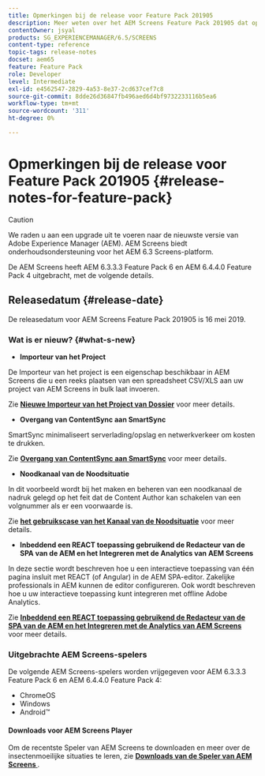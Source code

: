 ```yaml
---
title: Opmerkingen bij de release voor Feature Pack 201905
description: Meer weten over het AEM Screens Feature Pack 201905 dat op 16 mei 2019 is uitgebracht.
contentOwner: jsyal
products: SG_EXPERIENCEMANAGER/6.5/SCREENS
content-type: reference
topic-tags: release-notes
docset: aem65
feature: Feature Pack
role: Developer
level: Intermediate
exl-id: e4562547-2829-4a53-8e37-2cd637cef7c8
source-git-commit: 8dde26d36847fb496aed6d4bf9732233116b5ea6
workflow-type: tm+mt
source-wordcount: '311'
ht-degree: 0%

---
```


# Opmerkingen bij de release voor Feature Pack 201905 {#release-notes-for-feature-pack}

>[!CAUTION]
>
>We raden u aan een upgrade uit te voeren naar de nieuwste versie van Adobe Experience Manager (AEM). AEM Screens biedt onderhoudsondersteuning voor het AEM 6.3 Screens-platform.

De AEM Screens heeft AEM 6.3.3.3 Feature Pack 6 en AEM 6.4.4.0 Feature Pack 4 uitgebracht, met de volgende details.

## Releasedatum {#release-date}

De releasedatum voor AEM Screens Feature Pack 201905 is 16 mei 2019.

### Wat is er nieuw? {#what-s-new}

* **Importeur van het Project**

De Importeur van het project is een eigenschap beschikbaar in AEM Screens die u een reeks plaatsen van een spreadsheet CSV/XLS aan uw project van AEM Screens in bulk laat invoeren.

Zie **[Nieuwe Importeur van het Project van Dossier](project-importer.md)** voor meer details.

* **Overgang van ContentSync aan SmartSync**

SmartSync minimaliseert serverlading/opslag en netwerkverkeer om kosten te drukken.

Zie **[Overgang van ContentSync aan SmartSync](smartsync.md)** voor meer details.

* **Noodkanaal van de Noodsituatie**

In dit voorbeeld wordt bij het maken en beheren van een noodkanaal de nadruk gelegd op het feit dat de Content Author kan schakelen van een volgnummer als er een voorwaarde is.

Zie **[het gebruikscase van het Kanaal van de Noodsituatie](emergency-channel.md)** voor meer details.

* **Inbeddend een REACT toepassing gebruikend de Redacteur van de SPA van de AEM en het Integreren met de Analytics van AEM Screens**

In deze sectie wordt beschreven hoe u een interactieve toepassing van één pagina insluit met REACT (of Angular) in de AEM SPA-editor. Zakelijke professionals in AEM kunnen de editor configureren. Ook wordt beschreven hoe u uw interactieve toepassing kunt integreren met offline Adobe Analytics.

Zie **[Inbeddend een REACT toepassing gebruikend de Redacteur van de SPA van de AEM en het Integreren met de Analytics van AEM Screens](embedding-react-app.md)** voor meer details.

### Uitgebrachte AEM Screens-spelers

De volgende AEM Screens-spelers worden vrijgegeven voor AEM 6.3.3.3 Feature Pack 6 en AEM 6.4.4.0 Feature Pack 4:

* ChromeOS
* Windows
* Android™

#### Downloads voor AEM Screens Player

Om de recentste Speler van AEM Screens te downloaden en meer over de insectenmoeilijke situaties te leren, zie **[Downloads van de Speler van AEM Screens ](https://download.macromedia.com/screens/)**.
